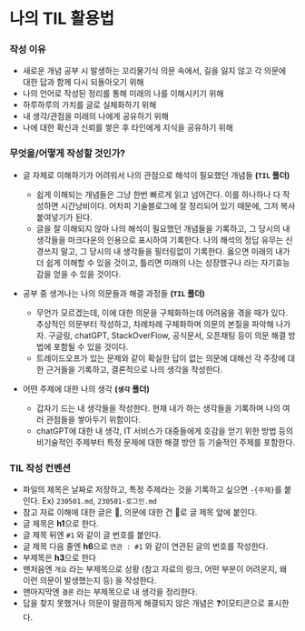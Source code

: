 # 나의 TIL 활용법

### 작성 이유

- 새로운 개념 공부 시 발생하는 꼬리물기식 의문 속에서, 길을 잃지 않고 각 의문에 대한 답과 함께 다시 되돌아오기 위해
- 나의 언어로 작성된 정리를 통해 미래의 나를 이해시키기 위해
- 하루하루의 가치를 글로 실체화하기 위해
- 내 생각/관점을 미래의 나에게 공유하기 위해
- 나에 대한 확신과 신뢰를 쌓은 후 타인에게 지식을 공유하기 위해



### 무엇을/어떻게 작성할 것인가?

- 글 자체로 이해하기가 어려워서 나의 관점으로 해석이 필요했던 개념들 **(`TIL` 폴더)**
  - 쉽게 이해되는 개념들은 그냥 한번 빠르게 읽고 넘어간다. 이를 하나하나 다 작성하면 시간낭비이다. 어차피 기술블로그에 잘 정리되어 있기 때문에, 그저 복사 붙여넣기가 된다.
  - 글을 잘 이해되지 않아 나의 해석이 필요했던 개념들을 기록하고, 그 당시의 내 생각들을 마크다운의 인용으로 표시하여 기록한다. 나의 해석의 정답 유무는 신경쓰지 말고, 그 당시의 내 생각들을 필터링없이 기록한다. 옳으면 미래의 내가 더 쉽게 이해할 수 있을 것이고, 틀리면 미래의 나는 성장했구나 라는 자기효능감을 얻을 수 있을 것이다.

- 공부 중 생겨나는 나의 의문들과 해결 과정들 **(`TIL` 폴더)**
  - 무언가 모르겠는데, 이에 대한 의문을 구체화하는데 어려움을 겪을 때가 있다. 추상적인 의문부터 작성하고, 차례차례 구체화하며 의문의 본질을 파악해 나가자. 구글링, chatGPT, StackOverFlow, 공식문서, 오픈채팅 등이 의문 해결 방법에 포함될 수 있을 것이다.
  - 트레이드오프가 있는 문제와 같이 확실한 답이 없는 의문에 대해선 각 주장에 대한 근거들을 기록하고, 결론적으로 나의 생각을 작성한다.
- 어떤 주제에 대한 나의 생각 **(`생각` 폴더)**
  - 갑자기 드는 내 생각들을 작성한다. 현재 내가 하는 생각들을 기록하며 나의 여러 관점들을 쌓아두기 위함이다.
  - chatGPT에 대한 내 생각, IT 서비스가 대중들에게 호감을 얻기 위한 방법 등의 비기술적인 주제부터 특정 문제에 대한 해결 방안 등 기술적인 주제를 포함한다.



### TIL 작성 컨벤션

- 파일의 제목은 날짜로 저장하고, 특정 주제라는 것을 기록하고 싶으면 `-{주제}`를 붙인다. Ex) `230501.md`, `230501-로그인.md`
- 참고 자료 이해에 대한 글은 📖, 의문에 대한 건 🤔로 글 제목 앞에 붙인다.
- 글 제목은 **h1**으로 한다.
- 글 제목 뒤엔 `#1` 와 같이 글 번호를 붙인다.
- 글 제목 다음 줄엔 **h6**으로 `연관 : #1` 와 같이 연관된 글의 번호를 작성한다.
- 부제목은 **h3**으로 한다
- 맨처음엔 `개요` 라는 부제목으로 상황 (참고 자료의 링크, 어떤 부분이 어려운지, 왜 이런 의문이 발생했는지 등) 을 작성한다.
- 맨마지막엔 `결론` 라는 부제목으로 내 생각을 정리한다.
- 답을 찾지 못했거나 의문이 말끔하게 해결되지 않은 개념은 ❓이모티콘으로 표시한다.

